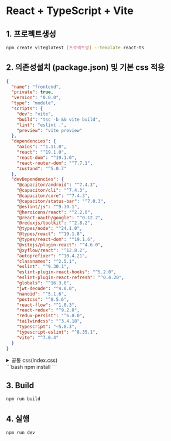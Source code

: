 # React + TypeScript + Vite

## 1. 프로젝트생성
```bash
npm create vite@latest [프로젝트명] --template react-ts
```

## 2. 의존성설치 (package.json) 및 기본 css 적용
```json
{
  "name": "frontend",
  "private": true,
  "version": "0.0.0",
  "type": "module",
  "scripts": {
    "dev": "vite",
    "build": "tsc -b && vite build",
    "lint": "eslint .",
    "preview": "vite preview"
  },
  "dependencies": {
    "axios": "^1.11.0",
    "react": "^19.1.0",
    "react-dom": "^19.1.0",
    "react-router-dom": "^7.7.1",
    "zustand": "^5.0.7"
  },
  "devDependencies": {
    "@capacitor/android": "^7.4.3",
    "@capacitor/cli": "^7.4.3",
    "@capacitor/core": "^7.4.3",
    "@capacitor/status-bar": "^7.0.3",
    "@eslint/js": "^9.30.1",
    "@heroicons/react": "^2.2.0",
    "@react-oauth/google": "^0.12.2",
    "@reduxjs/toolkit": "^2.8.2",
    "@types/node": "^24.1.0",
    "@types/react": "^19.1.8",
    "@types/react-dom": "^19.1.6",
    "@vitejs/plugin-react": "^4.6.0",
    "@xyflow/react": "^12.8.2",
    "autoprefixer": "^10.4.21",
    "classnames": "^2.5.1",
    "eslint": "^9.30.1",
    "eslint-plugin-react-hooks": "^5.2.0",
    "eslint-plugin-react-refresh": "^0.4.20",
    "globals": "^16.3.0",
    "jwt-decode": "^4.0.0",
    "nanoid": "^5.1.6",
    "postcss": "^8.5.6",
    "react-flow": "^1.0.3",
    "react-redux": "^9.2.0",
    "redux-persist": "^6.0.0",
    "tailwindcss": "^3.4.18",
    "typescript": "~5.8.3",
    "typescript-eslint": "^8.35.1",
    "vite": "^7.0.4"
  }
}
```

<details>
<summary>공통 css(index.css)</summary>
<pre>
/* ================================
   AppWeb Global Styles (refactored v2)
   - Mobile-first
   - Drawer = .sidebar-inner (모바일에서만 fixed)
   - .app-sidebar는 컨테이너, 데스크톱에서 grid-area: sidebar
   - 3 breakpoints only: base / >=769px / >=1281px
   ================================ */

/* ===== import css ===== */
/* @import url("App.css"); */
/* ====================== */

/* ===== Header (safe-top 반영) ===== */
.app-header{
  /* index.css 에서 --safe-top / --header-h 제공 */
  grid-area: header;
  position: sticky;
  top: 0;
  z-index: 30;

  display: flex;
  align-items: center;
  gap: var(--space-2);

  /* safe-top을 살리면서 좌우 여백 유지 */
  padding: var(--safe-top) var(--space-4) 0 var(--space-4);

  background: rgba(15,16,18,0.75);
  backdrop-filter: saturate(1.2) blur(10px);
  border-bottom: 1px solid var(--border);

  width: 100%;
  box-sizing: border-box;
  max-width: 100vw;
  overflow-x: clip;
}

.burger{
  appearance: none; border: 0; outline: 0; cursor: pointer;
  width: 36px; height: 36px; border-radius: 10px;
  background: var(--panel); color: var(--text);
  display: grid; place-items: center;
}
.brand{
  font-weight: 700; letter-spacing: .2px; margin-left: 6px;
}
.top-nav{ margin-left: auto; display: none; gap: var(--space-2); }
.top-nav a{
  color: var(--text); text-decoration: none;
  padding: 8px 12px; border: 1px solid var(--border);
  border-radius: 10px; background: var(--panel);
}
.top-nav a.active{ background: var(--panel-2); border-color: #3a3b40; }

/* ===== App Grid (모바일 기본: 1열) ===== */
.app{
  display: grid;
  grid-template:
    "header" var(--header-h)
    "main"   1fr
    / 1fr;
  min-height: 100dvh; /* 모바일 주소창 높이 변화 대응 */
}

/* ===== Sidebar (컨테이너 + Drawer 내용) ===== */
.app-sidebar{
  /* base에서는 그리드 컬럼이 없어서 grid-area unset */
  grid-area: unset;
  position: static;
  inset: auto;
  width: auto;
  pointer-events: auto;
}

/* Drawer는 .sidebar-inner가 담당(모바일 기본) */
.sidebar-inner{
  position: fixed;         /* ← drawer 핵심: 모바일에서만 fixed */
  right: 0; top: 0; bottom: 0;
  width: var(--sidebar-w); /* index.css :root 기본 200px */
  background: var(--panel);
  border-left: 1px solid var(--border);
  transform: translateX(100%);
  transition: transform .25s ease;
  display: flex; flex-direction: column;
  padding: var(--space-4);
  z-index: 40;             /* overlay 위 */
  will-change: transform;
  contain: paint;
  overscroll-behavior: contain;
}

.sidebar-header{
  display: flex;
  align-items: center;
  justify-content: space-between;
  gap: var(--space-2);
  font-weight: 700;
  margin-bottom: var(--space-4);
}
.sidebar-header .sidebar-title{ white-space: nowrap; }
.sidebar-header .collapse-btn{ display: none; } /* 데스크톱에서만 노출 */

.app-sidebar a{
  color: var(--text); text-decoration: none;
  padding: 10px 12px; border-radius: 10px; border: 1px solid transparent;
  display: block; margin-bottom: 6px; background: transparent;
}
.app-sidebar a:hover{ background: var(--panel-2); border-color: var(--border); }

.sidebar-footer{ 
  margin-top: auto; 
  color: var(--muted); 
  font-size: 12px;
  text-align: right;
}

/* 모바일 오버레이 */
.overlay{
  position: fixed; inset: 0; background: rgba(0,0,0,.35);
  opacity: 0; pointer-events: none; transition: opacity .2s ease; z-index: 35;
  contain: layout paint; /* 레이어 분리 */
}
.sidebar-open .sidebar-inner{ transform: translateX(0); }
.sidebar-open .overlay{ opacity: 1; pointer-events: auto; }

/* ===== Main / Footer ===== */
.app-main{
  grid-area: main;
  width: 100%;
  padding: var(--space-4);
  /* 추가 ↓ */
  display: flex;
  flex-direction: column;
  min-height: calc(100dvh - var(--header-h));
  min-width: 0;
}
.app-main > *{
  max-width: var(--content-max); /* index.css :root 1200px */
  margin: 0 auto;
}
/* 교체 */
.app-footer{
  /* grid-area: footer;   ← 삭제 */
  /* height: var(--footer-h); ← 삭제 */

  display: flex;
  align-items: center;
  justify-content: center;
  border-top: 1px solid var(--border);
  color: var(--muted);
  padding: var(--space-4);
  box-sizing: border-box;
  width: 100%;

  /* 추가 ↓ : 본문 아래로 밀착 */
  margin-top: auto;
  position: static;
  inset: auto;
  z-index: 0;
}

/* ===== Bottom Tabbar (mobile-only) ===== */
.tabbar{
  position: fixed;
  left: 0; right: 0; bottom: 0;
  height: 56px;
  background: var(--panel);
  border-top: 1px solid var(--border);
  display: grid;
  grid-template-columns: repeat(4, 1fr);
  align-items: center;
  z-index: 45;
  padding-bottom: env(safe-area-inset-bottom, 0);
}
.tabbar a{
  text-decoration: none; color: var(--text);
  display: grid; place-items: center; gap: 2px;
  font-size: 11px;
}
.tabbar a.active{ color: var(--brand); }

/* content 영역이 탭바만큼 들뜨도록 (모바일) */
.has-tabbar .app-main{ padding-bottom: calc(var(--space-8) + 24px); }

/* =========================================================
   >= 769px : Fixed sidebar + show top nav (tablet/desktop)
   ========================================================= */
@media (min-width: 769px){
  /* 데스크톱 레이아웃: 사이드바 + 메인 2열 */
  .app{
    grid-template:
      "header header" var(--header-h)
      "sidebar main"  1fr
      / var(--sidebar-w) 1fr;
    column-gap: var(--space-6); /* 24px: 사이드바-메인 간격 */
  }
  .app{ height: 100dvh; min-height: unset; } /* 데스크톱: 정확히 100dvh로 고정 */

  /* grid 영역 명시 */
  .app-sidebar{ grid-area: sidebar; }
  .app-main{ grid-area: main; }
  
  /* grid 셀 자체가 행 높이를 꽉 채우도록 보장(안전장치) */
  .app-sidebar{ align-self: stretch; }

  /* 데스크톱에서 사이드바는 sticky 컨테이너로 변환 */
  .sidebar-inner{
    position: sticky;
    /* top: calc(var(--header-h) + 1px);
    height: calc(100dvh - var(--header-h) - var(--footer-h)); */
    top: var(--header-h);
    height: calc(100dvh - var(--header-h));
    box-sizing: border-box;
    overflow: auto;
    transform: none;
    right: auto; bottom: auto;
    width: 100%;
    border-left: none;                 /* 모바일 때 쓴 경계 제거 */
    border-right: 1px solid var(--border);
    border-radius: 0;
    z-index: 1;
    padding: var(--space-4);
    scrollbar-width: none;
  }
  /* WebKit (Chrome, Safari, Edge) sidebar 스크롤 */
  .sidebar-inner::-webkit-scrollbar {
    display: none;
  }

  /* 모바일 전용 UI 숨김 / 데스크톱 전용 UI 노출 */
  .tabbar{ display: none; }
  .overlay{ display: none; }
  .burger{ display: none; }
  .top-nav{ display: flex; }

  /* 모바일 여백 보정 해제 */
  .has-tabbar .app-main{ padding-bottom: var(--space-4); }

  /* ===== 데스크톱: 사이드바 항목 정렬 (아이콘 + 라벨) ===== */
  .app-sidebar a{
    display: flex;
    align-items: center;
    gap: 10px;
    padding: 10px 12px;
  }
  /* App.tsx의 <span class="icon">, <span class="label"> 기준 */
  .app-sidebar a .icon{
    flex: 0 0 24px;
    text-align: center;
  }
  .app-sidebar a .label{
    white-space: nowrap;
  }

  /* collapse 버튼 데스크톱에서만 노출 */
  .sidebar-header .collapse-btn{
    display: inline-grid;
    place-items: center;
    width: 28px; height: 28px;
    border-radius: 8px;
    border: 1px solid var(--border);
    background: var(--panel);
    cursor: pointer;
  }

  /* ===== 접힘 상태 (rail) ===== */
  /* --sidebar-w는 index.css :root 200px → 접힘 시 64px로 축소 */
  .app.sidebar-collapsed{ --sidebar-w: 14px; }

  .app.sidebar-collapsed .app-sidebar a{
    justify-content: center;    /* 아이콘만 가운데 */
    padding: 10px 0;
  }
  .app.sidebar-collapsed .sidebar-header{
    justify-content: center;
  }
  .app.sidebar-collapsed .sidebar-header .sidebar-title,
  .app.sidebar-collapsed .app-sidebar a .label{
    display: none;              /* 라벨/제목 숨김 */
  }
}

/* ==========================================
   >= 1281px : Large desktop polish (2xl)
   ========================================== */
/* 삭제 (≥1281px 구간에서 footer 행 추가하던 부분 전부 제거)
@media (min-width: 1281px){
  .app:not(.sidebar-collapsed){
    grid-template:
      "header header" var(--header-h)
      "sidebar main"  1fr
      "footer footer" var(--footer-h)
      / var(--sidebar-w) 1fr;
  }
}
*/

/* === 헤더/푸터가 100%를 넘지 않도록 강제 (안전장치) === */
.app-header, .app-footer{
  max-width: 100vw;
  overflow-x: clip;
}
/* ========================================================================================================================= */
/* asis degisn end */
/* ========================================================================================================================= */

html, body, #root, .app{ width:100%; overflow-x: clip; }
@supports not (overflow: clip){ html, body, #root, .app{ overflow-x: hidden; } }

/* ===== Design Tokens ===== */
:root{
  /* spacing */
  --space-1: 4px;  --space-2: 8px;  --space-3: 12px;
  --space-4: 16px; --space-5: 20px; --space-6: 24px;
  --space-8: 32px; --space-10: 40px;

  /* radius */
  --radius: 12px;

  /* colors (dark default) */
  --bg: #0f0f10;
  --panel: #17181a;
  --panel-2: #1f2023;
  --text: #f5f6f7;
  --muted: #a6a7ab;
  --border: #2a2b2f;
  --brand: #5b8cff;

  /* layout */
  /* --header-h: 56px; */
  --sidebar-w: 200px;     /* >=769px 고정 폭 */
  --content-max: 1200px;  /* 본문 최대너비 */

  /* 헤더 높이를 “기본 + safe-top”으로 정의 */
  --safe-top: env(safe-area-inset-top, 0px);
  --safe-bottom: env(safe-area-inset-bottom, 0px);
  --header-base: 56px;
  --header-h: calc(var(--header-base) + var(--safe-top));
  --footer-h: 100px;
}

/* 라이트 테마가 필요하면 body.light-theme 사용 */
body{
  margin: 0;
  background: var(--bg);
  color: var(--text);
  font: 14px/1.45 ui-sans-serif, system-ui, -apple-system, Segoe UI, Roboto, Apple SD Gothic Neo, "Noto Sans KR", Helvetica, Arial;
  -webkit-font-smoothing: antialiased;
  text-rendering: optimizeLegibility;
}

/* ===== Cards / Inputs ===== */
.card{
  background: var(--panel);
  border: 1px solid var(--border);
  border-radius: var(--radius);
  padding: var(--space-5);
}
.row{ display: flex; gap: var(--space-2); }
input[type="text"], input[type="search"], select{
  width: 100%;
  padding: 12px 12px;
  background: var(--panel);
  border: 1px solid var(--border);
  border-radius: 10px;
  color: var(--text);
}
button{
  padding: 10px 14px;
  background: var(--panel-2);
  color: var(--text);
  border: 1px solid var(--border);
  border-radius: 10px;
  cursor: pointer;
}
button:hover{ background: #25262a; }

/* ===== Grid Utilities ===== */
.grid{ display: grid; gap: var(--space-4); }
.grid-1{ grid-template-columns: 1fr; }
.grid-2{ grid-template-columns: repeat(2, 1fr); }
.grid-3{ grid-template-columns: repeat(3, 1fr); }
.grid-4{ grid-template-columns: repeat(4, 1fr); }

/* 카드 유틸 */
.cardify{
  background: var(--panel);
  border: 1px solid var(--border);
  border-radius: var(--radius);
  padding: var(--space-5);
}

/* 여백/정렬 유틸 */
.mt-2{ margin-top: var(--space-2); }
.mt-4{ margin-top: var(--space-4); }
.mb-4{ margin-bottom: var(--space-4); }
.center{ display: grid; place-items: center; }

/* ===== Tiny type tweaks for small screens ===== */
@media (max-width: 390px){
  .brand{ font-size: 14px; }
  .app-main{ padding: var(--space-3); }
}

/* =========================================================
   >= 769px : Fixed sidebar + show top nav (tablet/desktop)
   ========================================================= */
@media (min-width: 769px){
  /* 메인 영역은 일반 흐름(겹침 방지) */
  .app-main{
    position: relative;
    z-index: 0;
    padding-inline-start: 0; /* ← 왼쪽 여백 추가 */
    padding-inline-end: var(--space-4);   /* 오른쪽은 그대로 */
  }
}

/* ==========================================
   >= 1281px : Large desktop polish (2xl)
   ========================================== */
@media (min-width: 1281px){
  /* 넓은 화면에서 본문 가독 폭 조정 */
  .app-main > *{
    max-width: 1080px;
    margin-left: 0;                 /* ← 좌측 정렬(센터가 필요하면 이 줄 삭제) */
    margin-right: auto;
  }
}

/* === 전역 가드: 수평 스크롤 차단 (clip 지원 + fallback) === */
html, body, #root, .app{ width: 100%; overflow-x: clip; }
@supports not (overflow: clip){
  html, body, #root, .app{ overflow-x: hidden; }
}

/* === 데스크톱 구간: 컬럼 간격 + 메인 좌측 여백 (붙어보이는 느낌 해소) === */
@media (min-width: 769px){
  .app{
    grid-template:
      "header header" var(--header-h)
      "sidebar main"  1fr
      "footer footer" var(--footer-h)
      / var(--sidebar-w) 1fr;
    column-gap: var(--space-4);       /* 24px: 사이드바-메인 간격 */
  }
  .app-main{
    padding-inline-start: var(--space-6); /* 메인 좌측 여백(24px) */
    padding-inline-end: var(--space-4);
  }
}

/* === 모바일(기본) 메인 좌우 여백 보정 === */
.app-main{
  padding-inline: var(--space-4);  /* ← 좌우 동일 여백(16px) */
}

/* 초소형 화면(예: iPhone 12 mini ≤360px)에서는 살짝 축소 */
@media (max-width: 360px){
  .app-main{
    padding-inline: var(--space-3); /* 12px */
  }
}

/* Grid/Flex 내부 요소가 줄어들지 못해 넘치는 문제 방지 */
.app-main,
.app-main > *,
.grid,
.grid > *,
.row,
.row > * {
  min-width: 0;              /* ← 핵심: 수평 오버플로우 차단 */
  box-sizing: border-box;
}

/* 입력/버튼 줄바꿈 허용(좁을 때 우측 넘침 방지) */
input, select, button {
  max-width: 100%;
  overflow: hidden;
  text-overflow: ellipsis;
  white-space: nowrap;
}

/* ==================== 폼 입력 관련 공통 스타일 ==================== */
/* 입력 UI가 그리드/플렉스 안에서 줄어들지 못하는 문제 예방 */
.form, .form * { box-sizing: border-box; }
.form, .form > *, .row, .row > *, .grid, .grid > * { min-width: 0; }

/* 공통 인풋 폭 — 항상 컨테이너 100%에 맞게 */
input[type="text"],
input[type="search"],
select,
textarea {
  width: 100%;
  max-width: 100%;
  min-width: 0;            /* 핵심 */
  display: block;
}

/* 라벨은 위/아래로 정갈하게 */
label.form-item{
  display: grid;
  gap: 6px;
}

/* 폼 컨테이너: 모바일 100%, 데스크톱에선 560px로 제한 */
.form-narrow{
  width: 100%;
  max-width: min(560px, 100%);
}

/* 모바일 좌우 여백 균등 (safe-area 포함) */
.app-main{
  padding-left:  max(var(--space-4), env(safe-area-inset-left));
  padding-right: max(var(--space-4), env(safe-area-inset-right));
}

/* 아주 작은 화면(≤360px) 보정 */
@media (max-width: 360px){
  .app-main{
    padding-left:  max(var(--space-3), env(safe-area-inset-left));
    padding-right: max(var(--space-3), env(safe-area-inset-right));
  }
}

/* 모바일에서 버튼을 한 줄로 꽉 채우고 싶다면 */
@media (max-width: 768px){
  .form .btn-block { width: 100%; }
}

/* =============== 입력 행(row) 내부 요소들의 줄바꿈 허용 및 레이아웃 보강 ======================== */
/* 버튼은 줄바꿈 허용 + 내용 기준 최소폭 보장 */
button{
  white-space: normal;          /* ← nowrap 제거 (줄바꿈 허용) */
  min-width: fit-content;       /* 내용보다 작아지지 않게 */
}

/* 입력 줄(row) 레이아웃 보강: input은 늘어나고 버튼은 내용 크기 */
.row{
  display: flex;
  gap: var(--space-2);
  align-items: stretch;
}
.row > input{
  flex: 1 1 auto;               /* 입력이 가로 공간 대부분 차지 */
  min-width: 0;                 /* 오버플로우 방지 */
}
.row > button{
  flex: 0 0 auto;               /* 버튼은 내용 크기만큼 */
}

/* 좁은 화면(모바일)에서는 2줄 배치: input 1행, 버튼 2행 */
@media (max-width: 560px){
  .row{ flex-wrap: wrap; }
  .row > input{ flex: 1 1 100%; }    /* 입력이 첫 줄 전체 차지 */
  .row > button{
    flex: 1 1 auto;                  /* 버튼은 두 번째 줄에서 균등 배치 */
  }
  .row > button.btn-block{ width: 100%; } /* 원하면 한 줄씩 꽉 차게 */
}
</pre>
</details>
```bash 
npm install
```

## 3. Build
```bash 
npm run build
```
## 4. 실행
```bash
npm run dev
```

